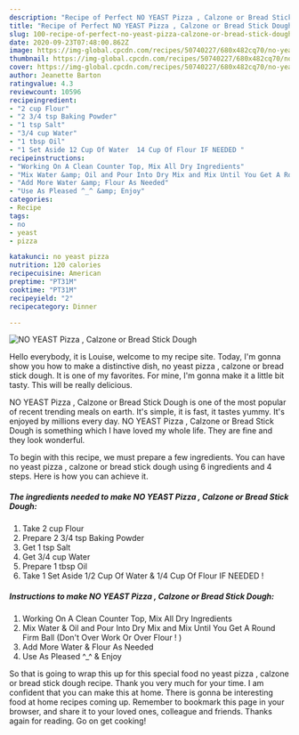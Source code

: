 ```yaml
---
description: "Recipe of Perfect NO YEAST Pizza , Calzone or Bread Stick Dough"
title: "Recipe of Perfect NO YEAST Pizza , Calzone or Bread Stick Dough"
slug: 100-recipe-of-perfect-no-yeast-pizza-calzone-or-bread-stick-dough
date: 2020-09-23T07:48:00.862Z
image: https://img-global.cpcdn.com/recipes/50740227/680x482cq70/no-yeast-pizza-calzone-or-bread-stick-dough-recipe-main-photo.jpg
thumbnail: https://img-global.cpcdn.com/recipes/50740227/680x482cq70/no-yeast-pizza-calzone-or-bread-stick-dough-recipe-main-photo.jpg
cover: https://img-global.cpcdn.com/recipes/50740227/680x482cq70/no-yeast-pizza-calzone-or-bread-stick-dough-recipe-main-photo.jpg
author: Jeanette Barton
ratingvalue: 4.3
reviewcount: 10596
recipeingredient:
- "2 cup Flour"
- "2 3/4 tsp Baking Powder"
- "1 tsp Salt"
- "3/4 cup Water"
- "1 tbsp Oil"
- "1 Set Aside 12 Cup Of Water  14 Cup Of Flour IF NEEDED "
recipeinstructions:
- "Working On A Clean Counter Top, Mix All Dry Ingredients"
- "Mix Water &amp; Oil and Pour Into Dry Mix and Mix Until You Get A Round Firm Ball (Don&#39;t Over Work Or Over Flour ! )"
- "Add More Water &amp; Flour As Needed"
- "Use As Pleased ^_^ &amp; Enjoy"
categories:
- Recipe
tags:
- no
- yeast
- pizza

katakunci: no yeast pizza 
nutrition: 120 calories
recipecuisine: American
preptime: "PT31M"
cooktime: "PT31M"
recipeyield: "2"
recipecategory: Dinner

---
```



![NO YEAST Pizza , Calzone or Bread Stick Dough](https://img-global.cpcdn.com/recipes/50740227/680x482cq70/no-yeast-pizza-calzone-or-bread-stick-dough-recipe-main-photo.jpg)

Hello everybody, it is Louise, welcome to my recipe site. Today, I'm gonna show you how to make a distinctive dish, no yeast pizza , calzone or bread stick dough. It is one of my favorites. For mine, I'm gonna make it a little bit tasty. This will be really delicious.

NO YEAST Pizza , Calzone or Bread Stick Dough is one of the most popular of recent trending meals on earth. It's simple, it is fast, it tastes yummy. It's enjoyed by millions every day. NO YEAST Pizza , Calzone or Bread Stick Dough is something which I have loved my whole life. They are fine and they look wonderful.




To begin with this recipe, we must prepare a few ingredients. You can have no yeast pizza , calzone or bread stick dough using 6 ingredients and 4 steps. Here is how you can achieve it.

<!--inarticleads1-->

##### The ingredients needed to make NO YEAST Pizza , Calzone or Bread Stick Dough:

1. Take 2 cup Flour
1. Prepare 2 3/4 tsp Baking Powder
1. Get 1 tsp Salt
1. Get 3/4 cup Water
1. Prepare 1 tbsp Oil
1. Take 1 Set Aside 1/2 Cup Of Water &amp; 1/4 Cup Of Flour IF NEEDED !




<!--inarticleads2-->

##### Instructions to make NO YEAST Pizza , Calzone or Bread Stick Dough:

1. Working On A Clean Counter Top, Mix All Dry Ingredients
1. Mix Water &amp; Oil and Pour Into Dry Mix and Mix Until You Get A Round Firm Ball (Don&#39;t Over Work Or Over Flour ! )
1. Add More Water &amp; Flour As Needed
1. Use As Pleased ^_^ &amp; Enjoy




So that is going to wrap this up for this special food no yeast pizza , calzone or bread stick dough recipe. Thank you very much for your time. I am confident that you can make this at home. There is gonna be interesting food at home recipes coming up. Remember to bookmark this page in your browser, and share it to your loved ones, colleague and friends. Thanks again for reading. Go on get cooking!
